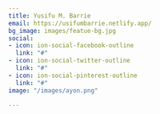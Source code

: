 ```yaml
---
title: Yusifu M. Barrie
email: https://usifumbarrie.netlify.app/
bg_image: images/featue-bg.jpg
social:
- icon: ion-social-facebook-outline
  link: "#"
- icon: ion-social-twitter-outline
  link: "#"
- icon: ion-social-pinterest-outline
  link: "#"
image: "/images/ayon.png"

---
```

